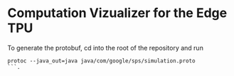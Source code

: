 # Computation Vizualizer for the Edge TPU
To generate the protobuf, cd into the root of the repository and run 
```
protoc --java_out=java java/com/google/sps/simulation.proto
```.